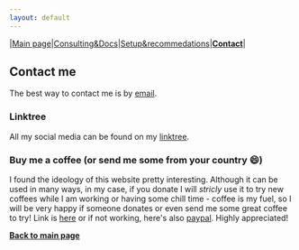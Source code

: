 ```yaml
---
layout: default
---
```

|[Main page](./)|[Consulting&Docs](./certs.html)|[Setup&recommedations](./recommend.html)|[**Contact**](./contact.html)|

## Contact me
The best way to contact me is by [email](mailto:vanessapw@protonmail.com).

### Linktree
All my social media can be found on my [linktree](https://linktr.ee/vanessapPT).

### Buy me a coffee (or send me some from your country 😄)
I found the ideology of this website pretty interesting. Although it can be used in many ways, in my case, if you donate I will _stricly_ use it to try new coffees while I am working or having some chill time - coffee is my fuel, so I will be very happy if someone donates or even send me some great coffee to try! Link is [here](https://buymeacoffee.com/PD9swEfHZx) or if not working, here's also [paypal](https://paypal.me/vanessapPT). Highly appreciated!


[**Back to main page**](./)
